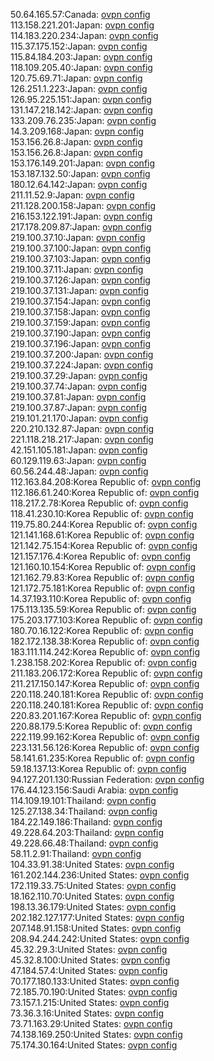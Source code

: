 50.64.165.57:Canada: [ovpn config](vpn/50_64_165_57.ovpn)  
113.158.221.201:Japan: [ovpn config](vpn/113_158_221_201.ovpn)  
114.183.220.234:Japan: [ovpn config](vpn/114_183_220_234.ovpn)  
115.37.175.152:Japan: [ovpn config](vpn/115_37_175_152.ovpn)  
115.84.184.203:Japan: [ovpn config](vpn/115_84_184_203.ovpn)  
118.109.205.40:Japan: [ovpn config](vpn/118_109_205_40.ovpn)  
120.75.69.71:Japan: [ovpn config](vpn/120_75_69_71.ovpn)  
126.251.1.223:Japan: [ovpn config](vpn/126_251_1_223.ovpn)  
126.95.225.151:Japan: [ovpn config](vpn/126_95_225_151.ovpn)  
131.147.218.142:Japan: [ovpn config](vpn/131_147_218_142.ovpn)  
133.209.76.235:Japan: [ovpn config](vpn/133_209_76_235.ovpn)  
14.3.209.168:Japan: [ovpn config](vpn/14_3_209_168.ovpn)  
153.156.26.8:Japan: [ovpn config](vpn/153_156_26_8.ovpn)  
153.156.26.8:Japan: [ovpn config](vpn/153_156_26_8.ovpn)  
153.176.149.201:Japan: [ovpn config](vpn/153_176_149_201.ovpn)  
153.187.132.50:Japan: [ovpn config](vpn/153_187_132_50.ovpn)  
180.12.64.142:Japan: [ovpn config](vpn/180_12_64_142.ovpn)  
211.11.52.9:Japan: [ovpn config](vpn/211_11_52_9.ovpn)  
211.128.200.158:Japan: [ovpn config](vpn/211_128_200_158.ovpn)  
216.153.122.191:Japan: [ovpn config](vpn/216_153_122_191.ovpn)  
217.178.209.87:Japan: [ovpn config](vpn/217_178_209_87.ovpn)  
219.100.37.10:Japan: [ovpn config](vpn/219_100_37_10.ovpn)  
219.100.37.100:Japan: [ovpn config](vpn/219_100_37_100.ovpn)  
219.100.37.103:Japan: [ovpn config](vpn/219_100_37_103.ovpn)  
219.100.37.11:Japan: [ovpn config](vpn/219_100_37_11.ovpn)  
219.100.37.126:Japan: [ovpn config](vpn/219_100_37_126.ovpn)  
219.100.37.131:Japan: [ovpn config](vpn/219_100_37_131.ovpn)  
219.100.37.154:Japan: [ovpn config](vpn/219_100_37_154.ovpn)  
219.100.37.158:Japan: [ovpn config](vpn/219_100_37_158.ovpn)  
219.100.37.159:Japan: [ovpn config](vpn/219_100_37_159.ovpn)  
219.100.37.190:Japan: [ovpn config](vpn/219_100_37_190.ovpn)  
219.100.37.196:Japan: [ovpn config](vpn/219_100_37_196.ovpn)  
219.100.37.200:Japan: [ovpn config](vpn/219_100_37_200.ovpn)  
219.100.37.224:Japan: [ovpn config](vpn/219_100_37_224.ovpn)  
219.100.37.29:Japan: [ovpn config](vpn/219_100_37_29.ovpn)  
219.100.37.74:Japan: [ovpn config](vpn/219_100_37_74.ovpn)  
219.100.37.81:Japan: [ovpn config](vpn/219_100_37_81.ovpn)  
219.100.37.87:Japan: [ovpn config](vpn/219_100_37_87.ovpn)  
219.101.21.170:Japan: [ovpn config](vpn/219_101_21_170.ovpn)  
220.210.132.87:Japan: [ovpn config](vpn/220_210_132_87.ovpn)  
221.118.218.217:Japan: [ovpn config](vpn/221_118_218_217.ovpn)  
42.151.105.181:Japan: [ovpn config](vpn/42_151_105_181.ovpn)  
60.129.119.63:Japan: [ovpn config](vpn/60_129_119_63.ovpn)  
60.56.244.48:Japan: [ovpn config](vpn/60_56_244_48.ovpn)  
112.163.84.208:Korea Republic of: [ovpn config](vpn/112_163_84_208.ovpn)  
112.186.61.240:Korea Republic of: [ovpn config](vpn/112_186_61_240.ovpn)  
118.217.2.78:Korea Republic of: [ovpn config](vpn/118_217_2_78.ovpn)  
118.41.230.10:Korea Republic of: [ovpn config](vpn/118_41_230_10.ovpn)  
119.75.80.244:Korea Republic of: [ovpn config](vpn/119_75_80_244.ovpn)  
121.141.168.61:Korea Republic of: [ovpn config](vpn/121_141_168_61.ovpn)  
121.142.75.154:Korea Republic of: [ovpn config](vpn/121_142_75_154.ovpn)  
121.157.176.4:Korea Republic of: [ovpn config](vpn/121_157_176_4.ovpn)  
121.160.10.154:Korea Republic of: [ovpn config](vpn/121_160_10_154.ovpn)  
121.162.79.83:Korea Republic of: [ovpn config](vpn/121_162_79_83.ovpn)  
121.172.75.181:Korea Republic of: [ovpn config](vpn/121_172_75_181.ovpn)  
14.37.193.110:Korea Republic of: [ovpn config](vpn/14_37_193_110.ovpn)  
175.113.135.59:Korea Republic of: [ovpn config](vpn/175_113_135_59.ovpn)  
175.203.177.103:Korea Republic of: [ovpn config](vpn/175_203_177_103.ovpn)  
180.70.16.122:Korea Republic of: [ovpn config](vpn/180_70_16_122.ovpn)  
182.172.138.38:Korea Republic of: [ovpn config](vpn/182_172_138_38.ovpn)  
183.111.114.242:Korea Republic of: [ovpn config](vpn/183_111_114_242.ovpn)  
1.238.158.202:Korea Republic of: [ovpn config](vpn/1_238_158_202.ovpn)  
211.183.206.172:Korea Republic of: [ovpn config](vpn/211_183_206_172.ovpn)  
211.217.150.147:Korea Republic of: [ovpn config](vpn/211_217_150_147.ovpn)  
220.118.240.181:Korea Republic of: [ovpn config](vpn/220_118_240_181.ovpn)  
220.118.240.181:Korea Republic of: [ovpn config](vpn/220_118_240_181.ovpn)  
220.83.201.167:Korea Republic of: [ovpn config](vpn/220_83_201_167.ovpn)  
220.88.179.5:Korea Republic of: [ovpn config](vpn/220_88_179_5.ovpn)  
222.119.99.162:Korea Republic of: [ovpn config](vpn/222_119_99_162.ovpn)  
223.131.56.126:Korea Republic of: [ovpn config](vpn/223_131_56_126.ovpn)  
58.141.61.235:Korea Republic of: [ovpn config](vpn/58_141_61_235.ovpn)  
59.18.137.13:Korea Republic of: [ovpn config](vpn/59_18_137_13.ovpn)  
94.127.201.130:Russian Federation: [ovpn config](vpn/94_127_201_130.ovpn)  
176.44.123.156:Saudi Arabia: [ovpn config](vpn/176_44_123_156.ovpn)  
114.109.19.101:Thailand: [ovpn config](vpn/114_109_19_101.ovpn)  
125.27.138.34:Thailand: [ovpn config](vpn/125_27_138_34.ovpn)  
184.22.149.186:Thailand: [ovpn config](vpn/184_22_149_186.ovpn)  
49.228.64.203:Thailand: [ovpn config](vpn/49_228_64_203.ovpn)  
49.228.66.48:Thailand: [ovpn config](vpn/49_228_66_48.ovpn)  
58.11.2.91:Thailand: [ovpn config](vpn/58_11_2_91.ovpn)  
104.33.91.38:United States: [ovpn config](vpn/104_33_91_38.ovpn)  
161.202.144.236:United States: [ovpn config](vpn/161_202_144_236.ovpn)  
172.119.33.75:United States: [ovpn config](vpn/172_119_33_75.ovpn)  
18.162.110.70:United States: [ovpn config](vpn/18_162_110_70.ovpn)  
198.13.36.179:United States: [ovpn config](vpn/198_13_36_179.ovpn)  
202.182.127.177:United States: [ovpn config](vpn/202_182_127_177.ovpn)  
207.148.91.158:United States: [ovpn config](vpn/207_148_91_158.ovpn)  
208.94.244.242:United States: [ovpn config](vpn/208_94_244_242.ovpn)  
45.32.29.3:United States: [ovpn config](vpn/45_32_29_3.ovpn)  
45.32.8.100:United States: [ovpn config](vpn/45_32_8_100.ovpn)  
47.184.57.4:United States: [ovpn config](vpn/47_184_57_4.ovpn)  
70.177.180.133:United States: [ovpn config](vpn/70_177_180_133.ovpn)  
72.185.70.190:United States: [ovpn config](vpn/72_185_70_190.ovpn)  
73.157.1.215:United States: [ovpn config](vpn/73_157_1_215.ovpn)  
73.36.3.16:United States: [ovpn config](vpn/73_36_3_16.ovpn)  
73.71.163.29:United States: [ovpn config](vpn/73_71_163_29.ovpn)  
74.138.169.250:United States: [ovpn config](vpn/74_138_169_250.ovpn)  
75.174.30.164:United States: [ovpn config](vpn/75_174_30_164.ovpn)  
